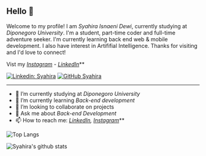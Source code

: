 ## Hello 👋

Welcome to my profile! I am *Syahira Isnaeni Dewi*, currently studying at *Diponegoro University*. I'm a student, part-time coder and full-time adventure seeker. I'm currently learning back end web & mobile development. I also have interest in Artififial Intelligence. Thanks for visiting and I'd love to connect!

Vist my *[Instagram](https://www.instagram.com/cihuahua_15/) - [LinkedIn](https://www.linkedin.com/in/syahira-isnaeni-dewi-b58290206/)***

[![Linkedin: Syahira](https://img.shields.io/badge/-Syahira-blue?style=flat-square&logo=Linkedin&logoColor=white&link=https://www.linkedin.com/in/https://www.linkedin.com/in/syahira-isnaeni-dewi-b58290206/)](https://www.linkedin.com/in/syahira-isnaeni-dewi-b58290206/)
[![GitHub Syahira](https://img.shields.io/github/followers/SyahiraIsnaeni?label=follow&style=social)](https://github.com/SyahiraIsnaeni)

---

- 🔭 I’m currently studying at *Diponegoro University*
- 🌱 I’m currently learning *Back-end development*
- 👯 I’m looking to collaborate on projects
- 💬 Ask me about *Back-end Development*
- 📫 How to reach me:
  *[LinkedIn](https://www.linkedin.com/in/syahira-isnaeni-dewi-b58290206/), [Instagram](https://www.instagram.com/cihuahua_15/)***

![Top Langs](https://github-readme-stats.vercel.app/api/top-langs/?username=SyahiraIsnaeni&layout=compact&theme=dark&hide_border=true)

![Syahira's github stats](https://github-readme-stats.vercel.app/api?username=SyahiraIsnaeni&show_icons=true&hide_border=true&theme=dark)
